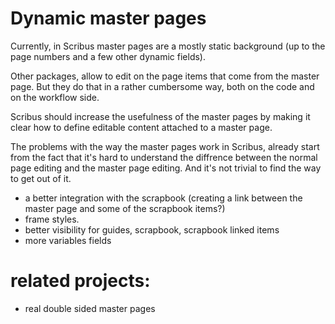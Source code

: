 # Dynamic master pages

Currently, in Scribus master pages are a mostly static background (up to the page numbers and a few other dynamic fields).

Other packages, allow to edit on the page items that come from the master page. But they do that in a rather cumbersome way, both on the code and on the workflow side.

Scribus should increase the usefulness of the master pages by making it clear how to define editable content attached to a master page.

The problems with the way the master pages work in Scribus, already start from the fact that it's hard to understand the diffrence between the normal page editing and the master page editing. And it's not trivial to find the way to get out of it.

- a better integration with the scrapbook (creating a link between the master page and some of the scrapbook items?)
- frame styles.
- better visibility for guides, scrapbook, scrapbook linked items
- more variables fields

# related projects:

- real double sided master pages
